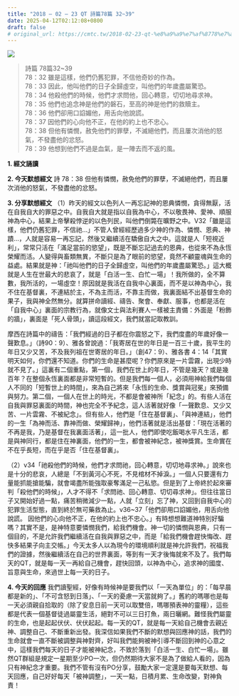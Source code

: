 ```yaml
---
title: "2018 – 02 – 23 QT 詩篇78篇 32~39"
date: 2025-04-12T02:12:08+0800
draft: false
# original_url: https://cmtc.tw/2018-02-23-qt-%e8%a9%a9%e7%af%8778%e7%af%87-3239
---
```


![](/images/qt.jpg)
> 詩篇 78篇32\~39  
> 78：32 雖是這樣，他們仍舊犯罪，不信他奇妙的作為。  
> 78：33 因此，他叫他們的日子全歸虛空，叫他們的年歲盡屬驚恐。  
> 78：34 他殺他們的時候，他們才求問他，回心轉意，切切地尋求神。  
> 78：35 他們也追念神是他們的磐石，至高的神是他們的救贖主。  
> 78：36 他們卻用口諂媚他，用舌向他說謊。  
> 78：37 因他們的心向他不正，在他的約上也不忠心。  
> 78：38 但他有憐憫，赦免他們的罪孽，不滅絕他們，而且屢次消他的怒氣，不發盡他的忿怒。  
> 78：39 他想到他們不過是血氣，是一陣去而不返的風。

**1. 經文誦讀**

**2.  今天默想經文**
詩 78：38 但他有憐憫，赦免他們的罪孽，不滅絕他們，而且屢次消他的怒氣，不發盡他的忿怒。

**3. 分享默想經文**
（1）昨天的經文以色列人一再忘記神的恩典憐憫，貪得無厭，活在自我自大的罪惡之中。自我自大就是指以自我為中心，不以敬畏神、愛神、順服神為中心，結果上帝擊殺悖逆的以色列民，叫他們倒斃在曠野之中。V32「雖是這樣，他們仍舊犯罪，不信祂…」不管人曾經經歷過多少神的作為、憐憫、恩典、神蹟…，人就是容易一再忘記，然後又繼續活在驕傲自大之中。這就是人「短視近利」，常常只活在「滿足當前的慾望」，既是不斷忘記過去的恩典，也從來不為永恆榮耀而活。人變得與畜類無異，不斷只是為了眼前的慾望，竟然不顧靈魂與生命的益處。結果就是神：「祂叫他們的日子全歸虛空，叫他們的年歲盡屬驚恐。」這大概就是人生在世最大的悲哀了，就是「白活一生、白忙一場」！我所做的，全不算數，我所活的，一場虛空！原因就是我活在自我中心裏面，而不是以神為中心，我不住在基督裏，不連結於主，不為主而活，不靠主而做，我裏面結不出基督生命的果子，我與神全然無分。就算拼命讀經、禱告、聚會、奉獻、服事，也都是活在「自我中心」裏面的宗教行為，就像文士與法利賽人一樣被主責備：外面是「粉飾的牆」，裏面是「死人骨頭」，讀這段經文，我們就當記取教訓。

摩西在詩篇中的禱告：「我們經過的日子都在你震怒之下，我們度盡的年歲好像一聲歎息。」（詩90：9）、雅各曾說過：「我寄居在世的年日是一百三十歲，我平生的年日又少又苦，不及我列祖在世寄居的年日。」（創47：9）、雅各書 4：14「其實明天如何，你們還不知道。你們的生命是甚麼呢？你們原來是一片雲霧，出現少時就不見了。」這裏有二個重點，第一個，我們在世上的年日，不管是幾天？或是幾百年？在整個永恆裏面都是非常短暫的。但是我們每一個人，必須用神給我們每個人不同的「短暫世上的時間」，來為自己將來「永恆的生命、獎賞與冠冕」來預備與努力。第二個，一個人在世上的時光，不都是會被神所「紀念」的。有些人活在自我與罪惡裏面的時間，神也完全不予紀念，這人活著就好像「一聲歎息、又少又苦、一片雲霧、不被紀念」。但有些人，他們是「住在基督裏」、「與神連結」，他們的一生「為神而活、靠神而做、榮耀歸神」，他們活著就是活出基督：「現在活著的不再是我，乃是基督在我裏面活著」，這一批人，他們即使吃飯喝水平凡生活，都是與神同行，都是住在神裏面，他們的一生，都會被神紀念，被神獎賞。生命實在不在乎長短，而在乎是否「住在基督裏」。

（2）v34「祂殺他們的時候，他們才求問祂，回心轉意，切切地尋求神。」說來也是十分的悲哀，人總是「不到黃河心不死，不見棺材不掉淚。」一個人只要還有力量能抓能搶能騙，就會竭盡所能強取豪奪滿足一己私慾。但是到了上帝終於起來審判「殺他們的時候」，人才不得不「求問祂、回心轉意、切切尋求神」。但往往當日子又開始好過一點，痛苦稍微減少一點，人就「立刻」忘了神，又回到自我中心的犯罪生活型態，直到終於無可藥救為止。v36\~37「他們卻用口諂媚他，用舌向他說謊。 因他們的心向他不正，在他的約上也不忠心。」有時想想難道神特別好騙嗎？其實不是，是神特意要憐憫我們，給我們機會。神一切的憐憫與恩典，只有一個目的，不是允許我們繼續活在自我與罪惡之中，而是「給我們機會趕快悔改、趕快多結果子向主交帳。」今天太多人以為現今的環境順利就是神允許我們，祝福我們的證據，然後繼續活在自己的世界裏面，等到有一天才後悔就來不及了。我們每天的QT，就是每一天一再給自己機會，趕快回頭，以神為中心，追求神的國度、旨意與生命，來過世上每一天的日子。

**4. 今天的回應**
我們讀聖經，好像有時候神是要我們以「一天為單位」的：「每早晨都是新的」、「不可含怒到日落」、「一天的憂慮一天當就夠了。」舊約的嗎哪也是每一天必須親自拾取的（除了安息日前一天可以取雙倍，嗎哪預表神的靈糧），這些都是代表一個基督徒過屬靈生活，絕對不可以三日打魚，兩日曬網。難怪我們屬靈的生命，也是起起伏伏、伏伏起起。每一天的QT，就是每一天給自己機會去親近神、調整自己、不斷重新出發。我深信如果我們不斷的默想與回應神的話，我們的生命就會一直不斷被調整與神對齊，好叫我們能夠被神引導不斷回到神的心意之中，這樣我們每天的日子才能被神紀念，不致於落到「白活一生、白忙一場」。雖然QT群組是規定一星期至少PO一次，但仍然期待大家不是為了做給人看的，因為只有神紀念才重要。我們不管有沒有PO分享，鼓勵大家一定還是要每天默想、每天回應，自己好好每天「被神調整」，一天一點，日積月累、生命改變，對神負責！
